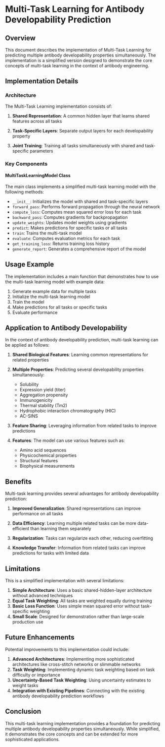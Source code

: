 # Multi-Task Learning for Antibody Developability Prediction

## Overview

This document describes the implementation of Multi-Task Learning for predicting multiple antibody developability properties simultaneously. The implementation is a simplified version designed to demonstrate the core concepts of multi-task learning in the context of antibody engineering.

## Implementation Details

### Architecture

The Multi-Task Learning implementation consists of:

1. **Shared Representation**: A common hidden layer that learns shared features across all tasks

2. **Task-Specific Layers**: Separate output layers for each developability property

3. **Joint Training**: Training all tasks simultaneously with shared and task-specific parameters

### Key Components

#### MultiTaskLearningModel Class

The main class implements a simplified multi-task learning model with the following methods:

- `__init__`: Initializes the model with shared and task-specific layers
- `forward_pass`: Performs forward propagation through the neural network
- `compute_loss`: Computes mean squared error loss for each task
- `backward_pass`: Computes gradients for backpropagation
- `update_weights`: Updates model weights using gradients
- `predict`: Makes predictions for specific tasks or all tasks
- `train`: Trains the multi-task model
- `evaluate`: Computes evaluation metrics for each task
- `get_training_loss`: Returns training loss history
- `generate_report`: Generates a comprehensive report of the model

## Usage Example

The implementation includes a main function that demonstrates how to use the multi-task learning model with example data:

1. Generate example data for multiple tasks
2. Initialize the multi-task learning model
3. Train the model
4. Make predictions for all tasks or specific tasks
5. Evaluate performance

## Application to Antibody Developability

In the context of antibody developability prediction, multi-task learning can be applied as follows:

1. **Shared Biological Features**: Learning common representations for related properties

2. **Multiple Properties**: Predicting several developability properties simultaneously:
   - Solubility
   - Expression yield (titer)
   - Aggregation propensity
   - Immunogenicity
   - Thermal stability (Tm2)
   - Hydrophobic interaction chromatography (HIC)
   - AC-SINS

3. **Feature Sharing**: Leveraging information from related tasks to improve predictions

4. **Features**: The model can use various features such as:
   - Amino acid sequences
   - Physicochemical properties
   - Structural features
   - Biophysical measurements

## Benefits

Multi-task learning provides several advantages for antibody developability prediction:

1. **Improved Generalization**: Shared representations can improve performance on all tasks

2. **Data Efficiency**: Learning multiple related tasks can be more data-efficient than learning them separately

3. **Regularization**: Tasks can regularize each other, reducing overfitting

4. **Knowledge Transfer**: Information from related tasks can improve predictions for tasks with limited data

## Limitations

This is a simplified implementation with several limitations:

1. **Simple Architecture**: Uses a basic shared-hidden-layer architecture without advanced techniques
2. **Equal Task Weighting**: All tasks are weighted equally during training
3. **Basic Loss Function**: Uses simple mean squared error without task-specific weighting
4. **Small Scale**: Designed for demonstration rather than large-scale production use

## Future Enhancements

Potential improvements to this implementation could include:

1. **Advanced Architectures**: Implementing more sophisticated architectures like cross-stitch networks or slimmable networks
2. **Task Weighting**: Implementing dynamic task weighting based on task difficulty or importance
3. **Uncertainty-Based Task Weighting**: Using uncertainty estimates to weight tasks
4. **Integration with Existing Pipelines**: Connecting with the existing antibody developability prediction workflows

## Conclusion

This multi-task learning implementation provides a foundation for predicting multiple antibody developability properties simultaneously. While simplified, it demonstrates the core concepts and can be extended for more sophisticated applications.
